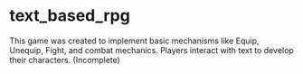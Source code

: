 # text_based_rpg
This game was created to implement basic mechanisms like Equip, Unequip, Fight, and combat mechanics. Players interact with text to develop their characters. (Incomplete)
